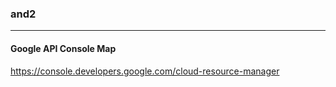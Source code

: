 ### and2
---

#### Google API Console Map

https://console.developers.google.com/cloud-resource-manager
##


##
















